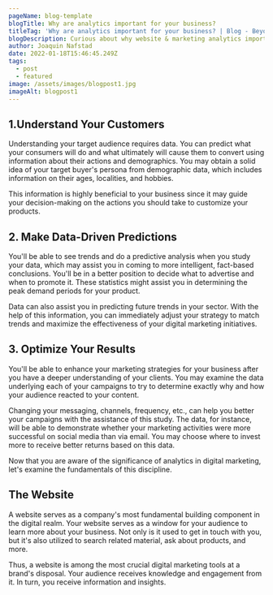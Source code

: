 ```yaml
---
pageName: blog-template
blogTitle: Why are analytics important for your business?
titleTag: 'Why are analytics important for your business? | Blog - Beyond Visual'
blogDescription: Curious about why website & marketing analytics important for your business? Found out why. 
author: Joaquin Nafstad
date: 2022-01-18T15:46:45.249Z
tags:
  - post
  - featured
image: /assets/images/blogpost1.jpg
imageAlt: blogpost1
---
```

<h2 class="cs-title">1.Understand Your Customers</h2>
            <p class="cs-text">
Understanding your target audience requires data. You can predict what your consumers will do and what ultimately will cause them to convert using information about their actions and demographics. You may obtain a solid idea of your target buyer's persona from demographic data, which includes information on their ages, localities, and hobbies.

This information is highly beneficial to your business since it may guide your decision-making on the actions you should take to customize your products.
            </p>
<h2 class="cs-title">2. Make Data-Driven Predictions</h2>
            <p class="cs-text">
You'll be able to see trends and do a predictive analysis when you study your data, which may assist you in coming to more intelligent, fact-based conclusions. You'll be in a better position to decide what to advertise and when to promote it. These statistics might assist you in determining the peak demand periods for your product.

Data can also assist you in predicting future trends in your sector. With the help of this information, you can immediately adjust your strategy to match trends and maximize the effectiveness of your digital marketing initiatives.
            </p>
            <h2 class="cs-title">3. Optimize Your Results</h2>
            <p class="cs-text">
You'll be able to enhance your marketing strategies for your business after you have a deeper understanding of your clients. You may examine the data underlying each of your campaigns to try to determine exactly why and how your audience reacted to your content.

Changing your messaging, channels, frequency, etc., can help you better your campaigns with the assistance of this study. The data, for instance, will be able to demonstrate whether your marketing activities were more successful on social media than via email. You may choose where to invest more to receive better returns based on this data.

Now that you are aware of the significance of analytics in digital marketing, let's examine the fundamentals of this discipline.
            </p>
               <h2 class="cs-title">The Website</h2>
            <p class="cs-text">
A website serves as a company's most fundamental building component in the digital realm. Your website serves as a window for your audience to learn more about your business. Not only is it used to get in touch with you, but it's also utilized to search related material, ask about products, and more.

Thus, a website is among the most crucial digital marketing tools at a brand's disposal. Your audience receives knowledge and engagement from it. In turn, you receive information and insights.
            </p>         
